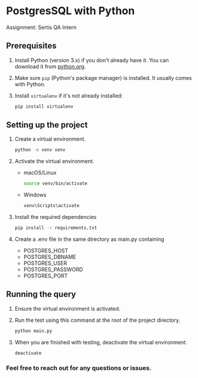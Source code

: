 # PostgresSQL with Python
Assignment: Sertis QA Intern

## Prerequisites

1. Install Python (version 3.x) if you don't already have it. You can download it from [python.org](https://www.python.org/).
2. Make sure `pip` (Python's package manager) is installed. It usually comes with Python.
3. Install `virtualenv` if it's not already installed:

   ```bash
   pip install virtualenv

## Setting up the project

1. Create a virtual environment.
   
   ```bash
   python -m venv venv
   
2. Activate the virtual environment.
   
   - macOS/Linux
     
     ```bash
     source venv/bin/activate
     
   - Windows
     
     ```bash
     venv\Scripts\activate
     
3. Install the required dependencies
     ```bash
     pip install -r requirements.txt

4. Create a .env file in the same directory as main.py containing
    - POSTGRES_HOST
    - POSTGRES_DBNAME
    - POSTGRES_USER
    - POSTGRES_PASSWORD
    - POSTGRES_PORT

## Running the query

1. Ensure the virtual environment is activated.
2. Run the test using this command at the root of the project directory.
   
   ```bash
   python main.py
   
4. When you are finished with testing, deactivate the virtual environment.
   
   ```bash
   deactivate

### Feel free to reach out for any questions or issues.
